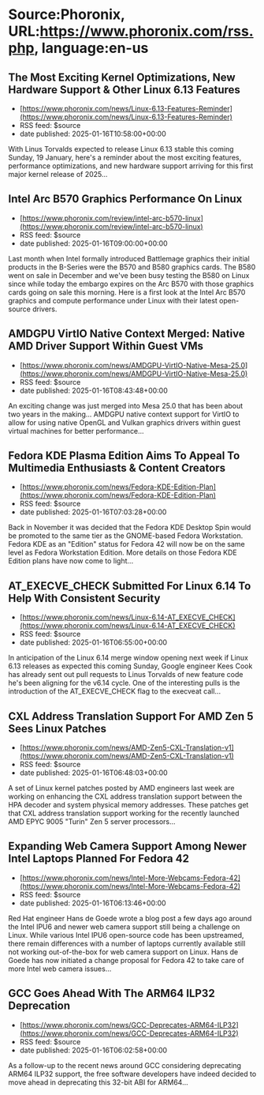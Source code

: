 # Source:Phoronix, URL:https://www.phoronix.com/rss.php, language:en-us

## The Most Exciting Kernel Optimizations, New Hardware Support & Other Linux 6.13 Features
 - [https://www.phoronix.com/news/Linux-6.13-Features-Reminder](https://www.phoronix.com/news/Linux-6.13-Features-Reminder)
 - RSS feed: $source
 - date published: 2025-01-16T10:58:00+00:00

With Linus Torvalds expected to release Linux 6.13 stable this coming Sunday, 19 January, here's a reminder about the most exciting features, performance optimizations, and new hardware support arriving for this first major kernel release of 2025...

## Intel Arc B570 Graphics Performance On Linux
 - [https://www.phoronix.com/review/intel-arc-b570-linux](https://www.phoronix.com/review/intel-arc-b570-linux)
 - RSS feed: $source
 - date published: 2025-01-16T09:00:00+00:00

Last month when Intel formally introduced Battlemage graphics their initial products in the B-Series were the B570 and B580 graphics cards. The B580 went on sale in December and we've been busy testing the B580 on Linux since while today the embargo expires on the Arc B570 with those graphics cards going on sale this morning. Here is a first look at the Intel Arc B570 graphics and compute performance under Linux with their latest open-source drivers.

## AMDGPU VirtIO Native Context Merged: Native AMD Driver Support Within Guest VMs
 - [https://www.phoronix.com/news/AMDGPU-VirtIO-Native-Mesa-25.0](https://www.phoronix.com/news/AMDGPU-VirtIO-Native-Mesa-25.0)
 - RSS feed: $source
 - date published: 2025-01-16T08:43:48+00:00

An exciting change was just merged into Mesa 25.0 that has been about two years in the making... AMDGPU native context support for VirtIO to allow for using native OpenGL and Vulkan graphics drivers within guest virtual machines for better performance...

## Fedora KDE Plasma Edition Aims To Appeal To Multimedia Enthusiasts & Content Creators
 - [https://www.phoronix.com/news/Fedora-KDE-Edition-Plan](https://www.phoronix.com/news/Fedora-KDE-Edition-Plan)
 - RSS feed: $source
 - date published: 2025-01-16T07:03:28+00:00

Back in November it was decided that the Fedora KDE Desktop Spin would be promoted to the same tier as the GNOME-based Fedora Workstation. Fedora KDE as an "Edition" status for Fedora 42 will now be on the same level as Fedora Workstation Edition. More details on those Fedora KDE Edition plans have now come to light...

## AT_EXECVE_CHECK Submitted For Linux 6.14 To Help With Consistent Security
 - [https://www.phoronix.com/news/Linux-6.14-AT_EXECVE_CHECK](https://www.phoronix.com/news/Linux-6.14-AT_EXECVE_CHECK)
 - RSS feed: $source
 - date published: 2025-01-16T06:55:00+00:00

In anticipation of the Linux 6.14 merge window opening next week if Linux 6.13 releases as expected this coming Sunday, Google engineer Kees Cook has already sent out pull requests to Linus Torvalds of new feature code he's been aligning for the v6.14 cycle. One of the interesting pulls is the introduction of the AT_EXECVE_CHECK flag to the execveat call...

## CXL Address Translation Support For AMD Zen 5 Sees Linux Patches
 - [https://www.phoronix.com/news/AMD-Zen5-CXL-Translation-v1](https://www.phoronix.com/news/AMD-Zen5-CXL-Translation-v1)
 - RSS feed: $source
 - date published: 2025-01-16T06:48:03+00:00

A set of Linux kernel patches posted by AMD engineers last week are working on enhancing the CXL address translation support between the HPA decoder and system physical memory addresses. These patches get that CXL address translation support working for the recently launched AMD EPYC 9005 "Turin" Zen 5 server processors...

## Expanding Web Camera Support Among Newer Intel Laptops Planned For Fedora 42
 - [https://www.phoronix.com/news/Intel-More-Webcams-Fedora-42](https://www.phoronix.com/news/Intel-More-Webcams-Fedora-42)
 - RSS feed: $source
 - date published: 2025-01-16T06:13:46+00:00

Red Hat engineer Hans de Goede wrote a blog post a few days ago around the Intel IPU6 and newer web camera support still being a challenge on Linux. While various Intel IPU6 open-source code has been upstreamed, there remain differences with a number of laptops currently available still not working out-of-the-box for web camera support on Linux. Hans de Goede has now initiated a change proposal for Fedora 42 to take care of more Intel web camera issues...

## GCC Goes Ahead With The ARM64 ILP32 Deprecation
 - [https://www.phoronix.com/news/GCC-Deprecates-ARM64-ILP32](https://www.phoronix.com/news/GCC-Deprecates-ARM64-ILP32)
 - RSS feed: $source
 - date published: 2025-01-16T06:02:58+00:00

As a follow-up to the recent news around GCC considering deprecating ARM64 ILP32 support, the free software developers have indeed decided to move ahead in deprecating this 32-bit ABI for ARM64...

